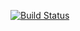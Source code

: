 [![Build Status](https://travis-ci.org/andela/heimdal-ah-frontend.svg?branch=develop)](https://travis-ci.org/andela/heimdal-ah-frontend)
